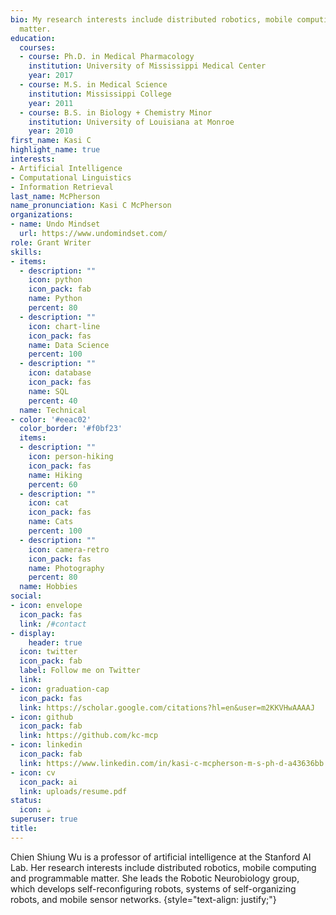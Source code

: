 ```yaml
---
bio: My research interests include distributed robotics, mobile computing and programmable
  matter.
education:
  courses:
  - course: Ph.D. in Medical Pharmacology
    institution: University of Mississippi Medical Center
    year: 2017
  - course: M.S. in Medical Science
    institution: Mississippi College
    year: 2011
  - course: B.S. in Biology + Chemistry Minor
    institution: University of Louisiana at Monroe
    year: 2010
first_name: Kasi C
highlight_name: true
interests:
- Artificial Intelligence
- Computational Linguistics
- Information Retrieval
last_name: McPherson
name_pronunciation: Kasi C McPherson
organizations:
- name: Undo Mindset
  url: https://www.undomindset.com/
role: Grant Writer
skills:
- items:
  - description: ""
    icon: python
    icon_pack: fab
    name: Python
    percent: 80
  - description: ""
    icon: chart-line
    icon_pack: fas
    name: Data Science
    percent: 100
  - description: ""
    icon: database
    icon_pack: fas
    name: SQL
    percent: 40
  name: Technical
- color: '#eeac02'
  color_border: '#f0bf23'
  items:
  - description: ""
    icon: person-hiking
    icon_pack: fas
    name: Hiking
    percent: 60
  - description: ""
    icon: cat
    icon_pack: fas
    name: Cats
    percent: 100
  - description: ""
    icon: camera-retro
    icon_pack: fas
    name: Photography
    percent: 80
  name: Hobbies
social:
- icon: envelope
  icon_pack: fas
  link: /#contact
- display:
    header: true
  icon: twitter
  icon_pack: fab
  label: Follow me on Twitter
  link: 
- icon: graduation-cap
  icon_pack: fas
  link: https://scholar.google.com/citations?hl=en&user=m2KKVHwAAAAJ
- icon: github
  icon_pack: fab
  link: https://github.com/kc-mcp
- icon: linkedin
  icon_pack: fab
  link: https://www.linkedin.com/in/kasi-c-mcpherson-m-s-ph-d-a43636bb
- icon: cv
  icon_pack: ai
  link: uploads/resume.pdf
status:
  icon: ☕️
superuser: true
title:
---
```


Chien Shiung Wu is a professor of artificial intelligence at the Stanford AI Lab. Her research interests include distributed robotics, mobile computing and programmable matter. She leads the Robotic Neurobiology group, which develops self-reconfiguring robots, systems of self-organizing robots, and mobile sensor networks.
{style="text-align: justify;"}
